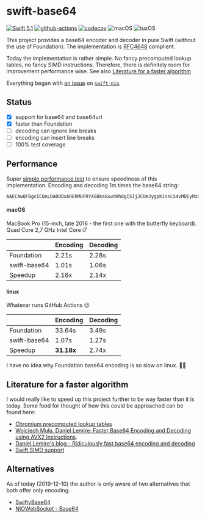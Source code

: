 # swift-base64

[![Swift 5.1](https://img.shields.io/badge/Swift-5.1-blue.svg)](https://swift.org/download/)
[![github-actions](https://github.com/fabianfett/swift-base64/workflows/CI/badge.svg)](https://github.com/fabianfett/swift-base64/actions)
[![codecov](https://codecov.io/gh/fabianfett/swift-base64/branch/master/graph/badge.svg)](https://codecov.io/gh/fabianfett/swift-base64)
![macOS](https://img.shields.io/badge/os-macOS-green.svg?style=flat)
![tuxOS](https://img.shields.io/badge/os-tuxOS-green.svg?style=flat)


This project provides a base64 encoder and decoder in pure Swift (without the use of Foundation). The implementation is [RFC4648](https://tools.ietf.org/html/rfc4648) complient.

Today the implementation is rather simple. No fancy precomputed lookup tables, no fancy SIMD instructions. Therefore, there is definitely room for improvement performance wise. See also [Literature for a faster algorithm](#user-content-literature-for-a-faster-algorithm)

Everything began with [an issue](https://github.com/apple/swift-nio/issues/1265) on [`swift-nio`](https://github.com/apple/swift-nio).

## Status

- [x] support for base64 and base64url 
- [x] faster than Foundation
- [ ] decoding can ignore line breaks
- [ ] encoding can insert line breaks
- [ ] 100% test coverage

## Performance

Super [simple performance test](https://github.com/fabianfett/swift-base64/blob/master/Sources/Base64PerformanceTest/main.swift) 
to ensure speediness of this implementation. Encoding and decoding 1m times the base64 string:

```
AAECAwQFBgcICQoLDA0ODxAREhMUFRYXGBkaGxwdHh8gISIjJCUmJygpKissLS4vMDEyMzQ1Njc4OTo7PD0+P0BBQkNERUZHSElKS0xNTk9QUVJTVFVWV1hZWltcXV5fYGFiY2RlZmdoaWprbG1ub3BxcnN0dXZ3eHl6e3x9fn+AgYKDhIWGh4iJiouMjY6PkJGSk5SVlpeYmZqbnJ2en6ChoqOkpaanqKmqq6ytrq+wsbKztLW2t7i5uru8vb6/wMHCw8TFxsfIycrLzM3Oz9DR0tPU1dbX2Nna29zd3t/g4eLj5OXm5+jp6uvs7e7v8PHy8/T19vf4+fr7/P3+/w==
```

#### macOS

MacBook Pro (15-inch, late 2016 - the first one with the butterfly keyboard). 
Quad Core 2,7 GHz Intel Core i7

|  | Encoding | Decoding |
|:--|:--|:--|
| Foundation   | 2.21s | 2.28s |
| swift-base64 | 1.01s | 1.06s |
| Speedup | 2.18x | 2.14x |

#### linux

Whatevar runs GitHub Actions 😉

|  | Encoding | Decoding |
|:--|:--|:--|
| Foundation   | 33.64s | 3.49s |
| swift-base64 | 1.07s | 1.27s |
| Speedup | **31.18x** | 2.74x |

I have no idea why Foundation base64 encoding is so slow on linux. 🤷‍♂️

## Literature for a faster algorithm

I would really like to speed up this project further to be way faster than it is today. Some food for thought of how this could be approached can be found here:

- [Chromium precomputed lookup tables](https://github.com/lemire/fastbase64/blob/master/src/chromiumbase64.c)
- [Wojciech Muła, Daniel Lemire: Faster Base64 Encoding and Decoding using AVX2 Instructions](https://arxiv.org/pdf/1704.00605.pdf).
- [Daniel Lemire's blog - Ridiculously fast base64 encoding and decoding](https://lemire.me/blog/2018/01/17/ridiculously-fast-base64-encoding-and-decoding/)
- [Swift SIMD support](https://github.com/apple/swift-evolution/blob/master/proposals/0229-simd.md)

## Alternatives

As of today (2019-12-10) the author is only aware of two alternatives that both offer only encoding.

- [SwiftyBase64](https://github.com/drichardson/SwiftyBase64)
- [NIOWebSocket - Base64](https://github.com/apple/swift-nio/blob/master/Sources/NIOWebSocket/Base64.swift)

